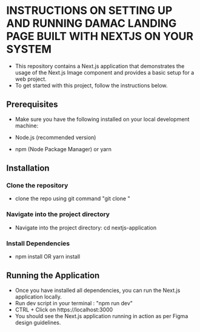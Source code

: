# INSTRUCTIONS ON SETTING UP AND RUNNING DAMAC LANDING PAGE BUILT WITH NEXTJS ON YOUR SYSTEM

- This repository contains a Next.js application that demonstrates the usage of the Next.js Image component and provides a basic setup for a web project.
- To get started with this project, follow the instructions below.

## Prerequisites
- Make sure you have the following installed on your local development machine:

- Node.js (recommended version)
- npm (Node Package Manager) or yarn

## Installation

###  Clone the repository
- clone the repo using git command "git clone <repository-url>"

### Navigate into the project directory
- Navigate into the project directory: cd nextjs-application

### Install Dependencies
- npm install OR yarn install

## Running the Application
- Once you have installed all dependencies, you can run the Next.js application locally.
- Run dev script in your terminal : "npm run dev"
- CTRL + Click on https://localhost:3000
- You should see the Next.js application running in action as per Figma design guidelines.
